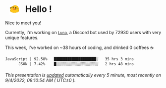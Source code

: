 <h1>   <img src="./spoinky.gif" style="vertical-align:middle;" width="30px">   Hello ! </h1>

Nice to meet you!

Currently, I'm working on <a href='https://github.com/Asgarrrr/Luna'>`Luna`</a>, a Discord bot used by 72930 users with very unique features.

This week, I've worked on ~38 hours of coding, and drinked 0 coffees ☕

```
JavaScript │ 92.58%   ███████████████████░   35 hrs 3 mins
      JSON │ 7.42%    █░░░░░░░░░░░░░░░░░░░   2 hrs 48 mins
```

###### This presentation is [updated](https://github.com/Asgarrrr) automatically every 5 minute, most recently on 9/4/2022, 09:10:54 AM ( UTC±0 ).